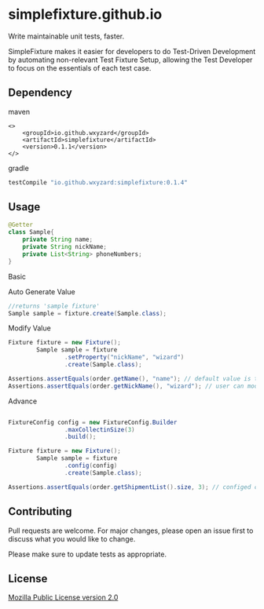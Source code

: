 # simplefixture.github.io
Write maintainable unit tests, faster.

SimpleFixture makes it easier for developers to do Test-Driven Development by automating non-relevant Test Fixture Setup, allowing the Test Developer to focus on the essentials of each test case.


## Dependency

maven
```maven
<>
    <groupId>io.github.wxyzard</groupId>
    <artifactId>simplefixture</artifactId>
    <version>0.1.1</version>
</>
```

gradle
```gradle
testCompile "io.github.wxyzard:simplefixture:0.1.4"
```

## Usage

```java
@Getter
class Sample{
    private String name;
    private String nickName;
    private List<String> phoneNumbers;
}


```

Basic 

Auto Generate Value
```java
//returns 'sample fixture'
Sample sample = fixture.create(Sample.class);

```

Modify Value
```java
Fixture fixture = new Fixture();
        Sample sample = fixture
                .setProperty("nickName", "wizard")
                .create(Sample.class);

Assertions.assertEquals(order.getName(), "name"); // default value is the same as the field name.
Assertions.assertEquals(order.getNickName(), "wizard"); // user can modify values

```

Advance
```java

FixtureConfig config = new FixtureConfig.Builder
                .maxCollectinSize(3)
                .build();

Fixture fixture = new Fixture();
        Sample sample = fixture
                .config(config)
                .create(Sample.class);

Assertions.assertEquals(order.getShipmentList().size, 3); // configed collection size


```

## Contributing
Pull requests are welcome. For major changes, please open an issue first to discuss what you would like to change.

Please make sure to update tests as appropriate.

## License
[Mozilla Public License version 2.0](https://www.mozilla.org/en-US/MPL/2.0/)


